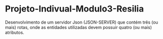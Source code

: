# Projeto-Indivual-Modulo3-Resilia
Desenvolvimento de um servidor Json (JSON-SERVER) que contém três (ou mais) rotas, onde as entidades utilizadas devem possuir quatro (ou mais) atributos.
